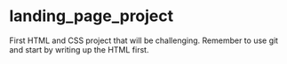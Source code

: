 # landing_page_project
First HTML and CSS project that will be challenging.
Remember to use git and start by writing up the HTML first.
